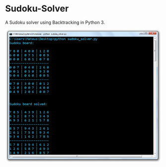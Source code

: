 # Sudoku-Solver
A Sudoku solver using Backtracking in Python 3.

<img src="https://github.com/mateusvictor/Sudoku-Solver/blob/main/screenshot.jpg"></img>
